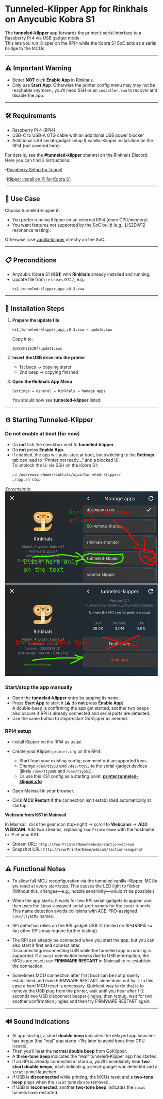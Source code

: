 # Tunneled-Klipper App for Rinkhals on Anycubic Kobra S1

The **tunneled-klipper** app forwards the printer’s serial interface to a Raspberry Pi 4 via USB gadget mode.  
This lets you run Klipper on the RPi4 while the Kobra S1 SoC acts as a serial bridge to the MCUs.

---

## ⚠️ Important Warning

- Better **NOT** click **Enable App** in Rinkhals.  
- Only use **Start App**. Otherwise the printer config menu may may not be reachable anymore ; you’ll need SSH or an `installer.swu` to recover and disable the app.

---

## 🛠️ Requirements

- Raspberry Pi 4 (RPi4)  
- USB-C to USB-A OTG cable with an additional USB power blocker  
- Additional USB serial-gadget setup & vanilla-Klipper installation on the RPi4 (not covered here)

For details, see the **#tunneled-klipper** channel on the Rinkhals Discord.
Here you can find 2 instructions:

 -[Raspberry Setup for Tunnel](SetupRaspberryPi.md)
 
 -[Klipper install on Pi for Kobra S1](klipper_install.md)
 
---

## 🔄 Use Case

Choose tunneled-klipper if:

- You prefer running Klipper on an external RPi4 (more CPU/memory).  
- You want features not supported by the SoC build (e.g., LIS2DW12 resonance testing).

Otherwise, use [vanilla-klipper](vanilla-klipper.md) directly on the SoC.

---

## 📋 Preconditions

- Anycubic Kobra S1 (**KS1**) with **Rinkhals** already installed and running.  
- Update file from `releases/KS1/`, e.g.:
  ```
  ks1_tunneled-klipper_app_v0.3.swu
  ```

---

## 🚀 Installation Steps

1. **Prepare the update file**
   ```bash
   ks1_tunneled-klipper_app_v0.3.swu → update.swu
   ```
   Copy it to:
   ```
   aGVscF9zb3Nf/update.swu
   ```

2. **Insert the USB drive into the printer**
   - 1st beep → copying starts  
   - 2nd beep → copying finished

3. **Open the Rinkhals App Menu**
   ```
   Settings → General → Rinkhals → Manage apps
   ```
   You should now see **tunneled-klipper** listed.

---

## ⚙️ Starting Tunneled-Klipper

### Do **not** enable at boot (for now)

- Do **not** tick the checkbox next to **tunneled-klipper**.  
- Do **not** press **Enable App**.  
- If enabled, the app will auto-start at boot, but switching to the **Settings** tab can lead to “Printer not ready…” and a blocked UI.  
  To unblock the UI via SSH on the Kobra S1:
  ```bash
  cd /useremain/home/rinkhals/apps/tunneled-klipper/
  ./app.sh stop
  ```

_Screenshots:_  
![tunneled-klipper app menu](images/tunnel_app_menu.png)  
![tunneled-klipper running](images/tunnel.png)

### Start/stop the app manually

- Open the **tunneled-klipper** entry by tapping its name.  
- Press **Start App** to start it (⚠️ do **not** press **Enable App**).  
  A double-beep is confirming the app get started, another two beeps also occure if RPI is already connected and serial ports are detected.
- Use the same button to stop/restart GoKlipper as needed.

### RPi4 setup

- Install Klipper on the RPi4 as usual.  
- Create your Klipper `printer.cfg` on the RPi4:
  - Start from your existing config; comment out unsupported keys.  
  - Change `/dev/ttyS3` and `/dev/ttyS5` to the serial-gadget devices (likely `/dev/ttyGS0` and `/dev/ttyGS1`).  
  - Or use this KS1 config as a starting point: **[printer.tunneled-klipper.cfg](releases/KS1/printer.tunneled-klipper.cfg)**

- Open Mainsail in your browser.  
- Click **MCU Restart** if the connection isn’t established automatically at startup.

**Webcam from KS1 in Mainsail**

In Mainsail, click the gear icon (top-right) → scroll to **Webcams** → **ADD WEBCAM**. Add two streams, replacing `YourPrinterName` with the hostname or IP of your KS1:

- Stream URL: `http://YourPrinterName/webcam/?action=stream`  
- Snapshot URL: `http://YourPrinterName/webcam/?action=snapshot`

---

## ⚠️ Functional Notes

- To allow full MCU reconfiguration via the tunneled vanilla-Klipper, MCUs are reset at every start/stop. This causes the LED light to flicker. (Without this, changes—e.g., nozzle sensitivity—wouldn’t be possible.)

- When the app starts, it waits for two RPi serial-gadgets to appear and then uses the Linux-assigned serial-port names for the `socat` tunnels. This name detection avoids collisions with ACE-PRO-assigned `/dev/ttyACMx` names.

- RPi detection relies on the RPi gadget USB ID (tested on RPi4&RPi5  so far; other RPis may require further testing).

- The RPi can already be connected when you start the app, but you can also start it first and connect later.  
  Disconnecting/reconnecting USB while the tunneled app is running is supported. If a `socat` connection breaks due to USB interruption, the MCUs are reset; use **FIRMWARE RESTART** in Mainsail to re-establish the connection.

- Sometimes MCU connection after first boot can be not properly established and even FIRMWARE RESTART alone does not fix it. In this case a hard MCU reset is necessary. Quickest way to do that is to remove the USB plug from the printer, wait until you hear after 1-2 seconds two USB disconnect beeper-jingles, then replug, wait for two another confirmation jingles and then try FIRMWARE RESTART again.

---

## 🔊 Sound Indications

- At app startup, a short **double beep** indicates the delayed app launcher has begun (the “real” app starts ~15s later to avoid boot-time CPU issues).  
- Then you’ll hear the **normal double beep** from GoKlipper.  
- A **three-tone beep** indicates the “real” tunneled-Klipper app has started.  
- If an RPi is already connected at startup, you’ll immediately hear **two short double beeps**, each indicating a serial-gadget was detected and a `socat` tunnel launched.  
- If USB is **disconnected** while printing, the MCUs reset and a **two-tone beep** plays when the `socat` tunnels are removed.  
- If USB is **reconnected**, another **two-tone beep** indicates the `socat` tunnels have restarted.
